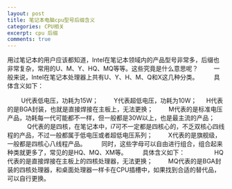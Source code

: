 ```yaml
---
layout: post
title: 笔记本电脑cpu型号后缀含义
categories: CPU相关
excerpt: cpu 后缀
comments: true
---
```


用过笔记本的用户应该都知道，Intel在笔记本领域内的产品型号非常多，后缀也非常复杂，常用的U、M、Y、HQ、MQ等等。这些究竟是什么意思呢？
　　
一般来说，Intel在笔记本处理器上共有U、Y、H、M、Q和X这几种分类。
　　
具体含义如下：

　    　U代表低电压，功耗为15W；
　    　Y代表超低电压，功耗为10W；
　      H代表的是BGA封装，也就是直接焊接在主板上，无法更换；
　　    M代表的是标准电压产品，功耗每一代可能都不一样，但一般都是30W以上，也是最主流的产品；
　　  　Q代表的是四核，在笔记本中，i7可不一定都是四核心的，不乏双核心四线程的产品，不过一般都属于低电压或者超低电压系列；
　    　X代表的是旗舰级，一般都是四核心八线程产品。
　　
同时，这些字母可以自由进行组合，组合起来种类就更多了，常见的是HQ、MQ、XM等。
　　
具体含义如下：
　　
　　    HQ代表的是直接焊接在主板上的四核处理器，无法更换；
　　    MQ代表的是BGA封装的四核处理器，和桌面处理器一样卡在CPU插槽中，如果找到合适的替代品，可以自行更换。
